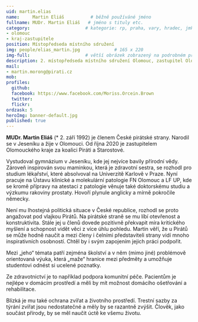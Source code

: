 ```yaml
---
uid: martin.elias
name:     Martin Eliáš          # běžně používáné jméno
fullname: MUDr. Martin Eliáš   # jméno s tituly etc.
category:                     # kategorie: rp, praha, vary, hradec, jmk, senat
- olomouc
- kraj-zastupitele
position: Místopředseda místního sdružení
img: people/elias_martin.jpg             # 165 x 220
img-full:                     # větší obrázek zobrazený na podrobném profilu
description: 2. místopředseda místního sdružení Olomouc, zastupitel Olomouckého kraje                # kratký popis, max 160 znaků
mail: 
- martin.morong@pirati.cz
mob:         
profiles:
  github:
  facebook: https://www.facebook.com/Moriss.Orcein.Brown   
  twitter:        
  flickr:
ordzask: 5       
heroImg: banner-default.jpg
published: true
---
```

**MUDr. Martin Eliáš** (* 2. září 1992) je členem České pirátské strany. Narodil se v Jeseníku a žije v Olomouci. Od října 2020 je zastupitelem Olomouckého kraje za koalici Piráti a Starostové.

Vystudoval gymnázium v Jeseníku, kde jej nejvíce bavily přírodní vědy. Zároveň inspirován svou maminkou, která je zdravotní sestra, se rozhodl pro studium lékařství, které absolvoval na Univerzitě Karlově v Praze. Nyní pracuje na Ústavu klinické a molekulární patologie FN Olomouc a LF UP, kde se kromě přípravy na atestaci z patologie věnuje také doktorskému studiu a výzkumu rakoviny prostaty. Hovoří plynule anglicky a mírně pokročile německy.

Není mu lhostejná politická situace v České republice, rozhodl se proto angažovat pod vlajkou Pirátů. Na pirátské straně se mu líbí otevřenost a konstruktivita. Stále jej u členů dovede pozitivně překvapit míra kritického myšlení a schopnost vidět věci z více úhlu pohledu. Martin věří, že u Pirátů se může hodně naučit a mezi členy i čelními představiteli strany vidí mnoho inspirativních osobností. Chtěl by i svým zapojením jejich práci podpořit.

Mezi „jeho“ témata patří zejména školství a v něm (mimo jiné) problémově orientovaná výuka, která „maže“ hranice mezi předměty a umožňuje studentovi odnést si ucelené poznatky.

Ze zdravotnictví je to například podpora komunitní péče. Pacientům je nejlépe v domácím prostředí a měli by mít možnost domácího ošetřování a rehabilitace. 

Blízká je mu také ochrana zvířat a životního prostředí. Trestní sazby za týrání zvířat jsou nedostatečné a měly by se razantně zvýšit. Člověk, jako součást přírody, by se měl naučit úctě ke všemu životu.
